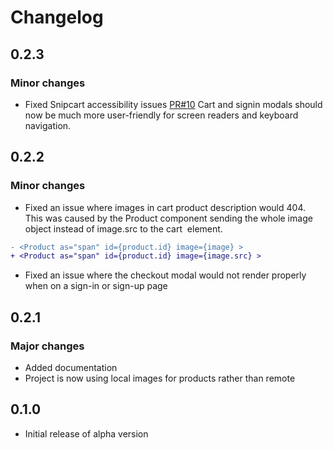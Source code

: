 # Changelog

## 0.2.3
### Minor changes
- Fixed Snipcart accessibility issues
[PR#10](https://github.com/CodeStitchOfficial/Advanced-Astro-Snipcart/pull/10)
Cart and signin modals should now be much more user-friendly for screen readers and keyboard navigation.

## 0.2.2
### Minor changes
- Fixed an issue where images in cart product description would 404. This was caused by the Product component sending the whole image object instead of image.src to the cart <img> element.
```diff
- <Product as="span" id={product.id} image={image} >
+ <Product as="span" id={product.id} image={image.src} >
```

- Fixed an issue where the checkout modal would not render properly when on a sign-in or sign-up page

## 0.2.1
### Major changes
- Added documentation
- Project is now using local images for products rather than remote


## 0.1.0
- Initial release of alpha version


